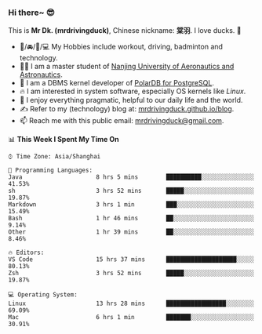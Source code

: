 ### Hi there~ 😎

This is **Mr Dk. (mrdrivingduck)**, Chinese nickname: **棠羽**. I love ducks. 🦆

- 💪/🚘/🏸/💻 My Hobbies include workout, driving, badminton and technology.
- 👨‍🎓 I am a master student of [Nanjing University of Aeronautics and Astronautics](https://en.wikipedia.org/wiki/Nanjing_University_of_Aeronautics_and_Astronautics).
- 🍊 I am a DBMS kernel developer of [PolarDB for PostgreSQL](https://github.com/ApsaraDB/PolarDB-for-PostgreSQL).
- 🔥 I am interested in system software, especially OS kernels like *Linux*.
- 🔧 I enjoy everything pragmatic, helpful to our daily life and the world.
- ✍ Refer to my (technology) blog at: [mrdrivingduck.github.io/blog](https://www.mrdrivingduck.cn/blog/#/).
- 📫 Reach me with this public email: [mrdrivingduck@gmail.com](mailto:mrdrivingduck@gmail.com).

<!--START_SECTION:waka-->
📊 **This Week I Spent My Time On** 

```text
⌚︎ Time Zone: Asia/Shanghai

💬 Programming Languages: 
Java                     8 hrs 5 mins        ██████████░░░░░░░░░░░░░░░   41.53% 
sh                       3 hrs 52 mins       █████░░░░░░░░░░░░░░░░░░░░   19.87% 
Markdown                 3 hrs 1 min         ███░░░░░░░░░░░░░░░░░░░░░░   15.49% 
Bash                     1 hr 46 mins        ██░░░░░░░░░░░░░░░░░░░░░░░   9.14% 
Other                    1 hr 39 mins        ██░░░░░░░░░░░░░░░░░░░░░░░   8.46%

🔥 Editors: 
VS Code                  15 hrs 37 mins      ████████████████████░░░░░   80.13% 
Zsh                      3 hrs 52 mins       █████░░░░░░░░░░░░░░░░░░░░   19.87%

💻 Operating System: 
Linux                    13 hrs 28 mins      █████████████████░░░░░░░░   69.09% 
Mac                      6 hrs 1 min         ███████░░░░░░░░░░░░░░░░░░   30.91%

```


<!--END_SECTION:waka-->

<!-- ![Mr Dk.'s GitHub Stats](https://github-readme-stats.vercel.app/api?username=mrdrivingduck&count_private&show_icons=true&theme=buefy) -->

<!-- ![Most Used Languages](https://github-readme-stats.vercel.app/api/top-langs/?username=mrdrivingduck&exclude_repo=mips32-CPU,snort-tcp-socket&theme=buefy&layout=compact&langs_count=10) -->


<!--
**mrdrivingduck/mrdrivingduck** is a ✨ _special_ ✨ repository because its `README.md` (this file) appears on your GitHub profile.

Here are some ideas to get you started:

- 🔭 I’m currently working on ...
- 🌱 I’m currently learning ...
- 👯 I’m looking to collaborate on ...
- 🤔 I’m looking for help with ...
- 💬 Ask me about ...
- 📫 How to reach me: ...
- 😄 Pronouns: ...
- ⚡ Fun fact: ...
-->
